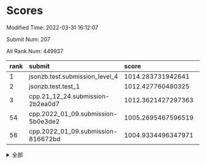 # Scores

Modified Time: 2022-03-31 16:12:07

Submit Num: 207

All Rank Num: 449937

| rank |               submit               |       score        |       sigma        | pk_num |
| :--- | :--------------------------------- | :----------------- | :----------------- | :----- |
| 1    | jsonzb.test.submission_level_4     | 1014.283731942641  | 0.853679523671358  | 8694   |
| 2    | jsonzb.test.test_1                 | 1012.427760480325  | 0.8047154599015617 | 8694   |
| 3    | cpp.21_12_24.submission-2b2ea0d7   | 1012.3621427297363 | 0.8005177822070175 | 8694   |
| 54   | cpp.2022_01_09.submission-5b0e3de2 | 1005.2695467596519 | 0.7127123945370558 | 8691   |
| 56   | cpp.2022_01_09.submission-816672bd | 1004.9334496347971 | 0.709487606518399  | 8694   |


<details>
<summary>全部</summary>

| rank |                 submit                 |       score        |       sigma        | pk_num |
| :--- | :------------------------------------- | :----------------- | :----------------- | :----- |
| 1    | jsonzb.test.submission_level_4         | 1014.283731942641  | 0.853679523671358  | 8694   |
| 2    | jsonzb.test.test_1                     | 1012.427760480325  | 0.8047154599015617 | 8694   |
| 3    | cpp.21_12_24.submission-2b2ea0d7       | 1012.3621427297363 | 0.8005177822070175 | 8694   |
| 4    | gobigger.level_3.submission_level_3_19 | 1012.0694515864404 | 0.7671973801736138 | 8695   |
| 5    | gobigger.level_3.submission_level_3_0  | 1011.8100819078784 | 0.7685465442567208 | 8697   |
| 6    | gobigger.level_3.submission_level_3_21 | 1011.3758693273259 | 0.7813932490656809 | 8687   |
| 7    | gobigger.level_3.submission_level_3_30 | 1011.2050234996798 | 0.7581238401612546 | 8694   |
| 8    | gobigger.level_3.submission_level_3_31 | 1011.1288543484765 | 0.7592715845665818 | 8701   |
| 9    | gobigger.level_3.submission_level_3_15 | 1010.9411212281719 | 0.7790506605519667 | 8690   |
| 10   | gobigger.level_3.submission_level_3_40 | 1010.8285229174301 | 0.7505143032683304 | 8698   |
| 11   | gobigger.level_3.submission_level_3_23 | 1010.7604975187809 | 0.7584436223724645 | 8691   |
| 12   | gobigger.level_3.submission_level_3_45 | 1010.7407747747102 | 0.7805491785290382 | 8698   |
| 13   | gobigger.level_3.submission_level_3_39 | 1010.7344151022786 | 0.7987679403318597 | 8693   |
| 14   | gobigger.level_3.submission_level_3_26 | 1010.6917934251449 | 0.7381179880367972 | 8692   |
| 15   | gobigger.level_3.submission_level_3_9  | 1010.5942759446509 | 0.7763594225516672 | 8688   |
| 16   | gobigger.level_3.submission_level_3_27 | 1010.5616960955197 | 0.7539871290375872 | 8695   |
| 17   | gobigger.level_3.submission_level_3_12 | 1010.48916982056   | 0.7685745609944834 | 8698   |
| 18   | gobigger.level_3.submission_level_3_2  | 1010.4691811230496 | 0.7781290392447224 | 8690   |
| 19   | gobigger.level_3.submission_level_3_1  | 1010.4672560310738 | 0.7628244691800923 | 8697   |
| 20   | gobigger.level_3.submission_level_3_38 | 1010.4301127937665 | 0.7521465292627991 | 8694   |
| 21   | gobigger.level_3.submission_level_3_3  | 1010.2234408296137 | 0.7729906657103557 | 8695   |
| 22   | gobigger.level_3.submission_level_3_42 | 1010.2060643167118 | 0.7531971212770012 | 8693   |
| 23   | gobigger.level_3.submission_level_3_29 | 1010.2018922789296 | 0.7666936615631698 | 8695   |
| 24   | gobigger.level_3.submission_level_3_36 | 1010.1777004891269 | 0.7569081289796931 | 8695   |
| 25   | gobigger.level_3.submission_level_3_22 | 1010.1663472021268 | 0.7704287170917617 | 8696   |
| 26   | gobigger.level_3.submission_level_3_18 | 1010.1389969077063 | 0.7375735330072772 | 8691   |
| 27   | gobigger.level_3.submission_level_3_44 | 1010.1303063333975 | 0.7351055744966899 | 8694   |
| 28   | gobigger.level_3.submission_level_3_24 | 1010.0522105082608 | 0.7582756842499287 | 8690   |
| 29   | gobigger.level_3.submission_level_3_17 | 1010.0511287438901 | 0.7591663922057271 | 8690   |
| 30   | gobigger.level_3.submission_level_3_46 | 1009.9022210371775 | 0.7496552494011428 | 8695   |
| 31   | gobigger.level_3.submission_level_3_4  | 1009.8575065415123 | 0.7690140182248787 | 8691   |
| 32   | gobigger.level_3.submission_level_3_16 | 1009.8087609692672 | 0.7532926718896137 | 8694   |
| 33   | gobigger.level_3.submission_level_3_14 | 1009.7705138241289 | 0.7571867635133953 | 8698   |
| 34   | gobigger.level_3.submission_level_3_35 | 1009.7520933151966 | 0.7518989374762193 | 8695   |
| 35   | gobigger.level_3.submission_level_3_32 | 1009.7186252796516 | 0.7613219615612964 | 8697   |
| 36   | gobigger.level_3.submission_level_3_34 | 1009.6956982037817 | 0.757511398107851  | 8691   |
| 37   | gobigger.level_3.submission_level_3_43 | 1009.6833776852062 | 0.7356976358654986 | 8696   |
| 38   | gobigger.level_3.submission_level_3_49 | 1009.68072865859   | 0.7585928505163877 | 8694   |
| 39   | gobigger.level_3.submission_level_3_48 | 1009.5796839794211 | 0.7878617895759109 | 8697   |
| 40   | gobigger.level_3.submission_level_3_5  | 1009.5564395430365 | 0.7381616581974009 | 8697   |
| 41   | gobigger.level_3.submission_level_3_13 | 1009.5531163041754 | 0.7520624330930525 | 8689   |
| 42   | gobigger.level_3.submission_level_3_8  | 1009.5223034993351 | 0.7513881529018277 | 8694   |
| 43   | gobigger.level_3.submission_level_3_20 | 1009.4403268201745 | 0.754062022851106  | 8693   |
| 44   | gobigger.level_3.submission_level_3_7  | 1009.4287605850628 | 0.7420276920609582 | 8691   |
| 45   | gobigger.level_3.submission_level_3_41 | 1009.3528612680639 | 0.7490534180204999 | 8693   |
| 46   | gobigger.level_3.submission_level_3_37 | 1009.3385988443625 | 0.7563511471341612 | 8691   |
| 47   | gobigger.level_3.submission_level_3_47 | 1009.1328123439896 | 0.7441940401282208 | 8694   |
| 48   | gobigger.level_3.submission_level_3_11 | 1009.1166692544964 | 0.7375027408584082 | 8696   |
| 49   | gobigger.level_3.submission_level_3_25 | 1009.0259614399753 | 0.75065185593388   | 8694   |
| 50   | gobigger.level_3.submission_level_3_10 | 1008.9367695718154 | 0.7523434273400418 | 8689   |
| 51   | gobigger.level_3.submission_level_3_33 | 1008.8121724940236 | 0.7390001061007335 | 8695   |
| 52   | gobigger.level_3.submission_level_3_6  | 1008.7847413367085 | 0.7377405682006688 | 8692   |
| 53   | gobigger.level_3.submission_level_3_28 | 1007.9375962543078 | 0.7583928314420358 | 8700   |
| 54   | cpp.2022_01_09.submission-5b0e3de2     | 1005.2695467596519 | 0.7127123945370558 | 8691   |
| 55   | gobigger.level_1.submission_level_1_16 | 1005.0051881881858 | 0.7130142992835954 | 8697   |
| 56   | cpp.2022_01_09.submission-816672bd     | 1004.9334496347971 | 0.709487606518399  | 8694   |
| 57   | gobigger.level_1.submission_level_1_38 | 1004.552895141535  | 0.7178701272141375 | 8694   |
| 58   | gobigger.level_1.submission_level_1_48 | 1004.5374884405286 | 0.7153298287274753 | 8694   |
| 59   | gobigger.level_1.submission_level_1_7  | 1004.3417038626035 | 0.708421120174493  | 8694   |
| 60   | gobigger.level_1.submission_level_1_12 | 1004.1477790273417 | 0.7023034957622806 | 8695   |
| 61   | gobigger.level_1.submission_level_1_3  | 1004.0975335576965 | 0.704665948447051  | 8694   |
| 62   | gobigger.level_1.submission_level_1_47 | 1004.0803191361797 | 0.7382915776676636 | 8694   |
| 63   | gobigger.level_1.submission_level_1_4  | 1004.0150986155651 | 0.7300607480972598 | 8699   |
| 64   | gobigger.level_1.submission_level_1_44 | 1003.8790813493762 | 0.7163382622706469 | 8690   |
| 65   | gobigger.level_1.submission_level_1_21 | 1003.8623965388967 | 0.7103692913616512 | 8697   |
| 66   | gobigger.level_1.submission_level_1_0  | 1003.8455931896985 | 0.71812563065082   | 8700   |
| 67   | gobigger.level_1.submission_level_1_36 | 1003.7530926253932 | 0.7178436198085321 | 8697   |
| 68   | gobigger.level_1.submission_level_1_20 | 1003.7418357931746 | 0.716215883528426  | 8696   |
| 69   | gobigger.level_1.submission_level_1_35 | 1003.6873087488389 | 0.7211263648683996 | 8700   |
| 70   | gobigger.level_1.submission_level_1_31 | 1003.6732292095598 | 0.7253093586742815 | 8698   |
| 71   | gobigger.level_1.submission_level_1_39 | 1003.6656666402436 | 0.7158684622839759 | 8691   |
| 72   | gobigger.level_1.submission_level_1_10 | 1003.6561042643247 | 0.7223516663315744 | 8697   |
| 73   | gobigger.level_1.submission_level_1_24 | 1003.5959164542617 | 0.7218820995688988 | 8694   |
| 74   | gobigger.level_1.submission_level_1_5  | 1003.5584865280473 | 0.7237375245339323 | 8696   |
| 75   | gobigger.level_1.submission_level_1_19 | 1003.5398360209643 | 0.7289204232625222 | 8697   |
| 76   | gobigger.level_1.submission_level_1_14 | 1003.4978013574048 | 0.7159892935882708 | 8697   |
| 77   | gobigger.level_1.submission_level_1_9  | 1003.4885607672671 | 0.7242392210249583 | 8698   |
| 78   | gobigger.level_1.submission_level_1_26 | 1003.4717390190937 | 0.7081460579528496 | 8695   |
| 79   | gobigger.level_1.submission_level_1_33 | 1003.4499843468375 | 0.7066627517027882 | 8692   |
| 80   | gobigger.level_1.submission_level_1_22 | 1003.3918845064698 | 0.7286837573265222 | 8694   |
| 81   | gobigger.level_1.submission_level_1_42 | 1003.3118918377098 | 0.7100776394908672 | 8696   |
| 82   | gobigger.level_1.submission_level_1_15 | 1003.2781580359325 | 0.7157982498666079 | 8696   |
| 83   | gobigger.level_1.submission_level_1_32 | 1003.2014421534245 | 0.7137139977499188 | 8696   |
| 84   | gobigger.level_1.submission_level_1_1  | 1003.199763923224  | 0.7111135088132762 | 8697   |
| 85   | gobigger.level_1.submission_level_1_17 | 1003.1865873896505 | 0.7189583610873884 | 8699   |
| 86   | gobigger.level_1.submission_level_1_28 | 1003.1854173033369 | 0.7166626127336801 | 8693   |
| 87   | gobigger.level_1.submission_level_1_2  | 1003.1395097925033 | 0.7077639267754907 | 8697   |
| 88   | gobigger.level_1.submission_level_1_45 | 1003.1228205852483 | 0.7094163100996016 | 8696   |
| 89   | gobigger.level_1.submission_level_1_43 | 1003.0771230261156 | 0.7241744167340814 | 8699   |
| 90   | gobigger.level_1.submission_level_1_46 | 1003.0351738141184 | 0.7051001748057778 | 8700   |
| 91   | gobigger.level_1.submission_level_1_40 | 1003.0347540011834 | 0.7143850568223322 | 8697   |
| 92   | gobigger.level_1.submission_level_1_6  | 1002.9997957508753 | 0.7101781873878924 | 8699   |
| 93   | gobigger.level_1.submission_level_1_11 | 1002.9843589191    | 0.71544627430289   | 8690   |
| 94   | gobigger.level_1.submission_level_1_34 | 1002.9561311375691 | 0.7187295766906984 | 8691   |
| 95   | gobigger.level_1.submission_level_1_30 | 1002.9339848988019 | 0.7229129258213349 | 8693   |
| 96   | gobigger.level_1.submission_level_1_25 | 1002.8716332410154 | 0.7129800732221205 | 8698   |
| 97   | gobigger.level_1.submission_level_1_29 | 1002.8037359189605 | 0.7009568329653015 | 8697   |
| 98   | gobigger.level_1.submission_level_1_13 | 1002.6133515689666 | 0.7115278896660039 | 8694   |
| 99   | gobigger.level_1.submission_level_1_41 | 1002.56909706549   | 0.7082728872382782 | 8693   |
| 100  | gobigger.level_1.submission_level_1_8  | 1002.4286967610016 | 0.7301904723257924 | 8693   |
| 101  | gobigger.level_1.submission_level_1_18 | 1002.4176692623494 | 0.7130361691561473 | 8695   |
| 102  | gobigger.level_1.submission_level_1_49 | 1002.3428376260438 | 0.7053973540388796 | 8697   |
| 103  | gobigger.level_1.submission_level_1_23 | 1002.2297770704334 | 0.7021451528535448 | 8699   |
| 104  | gobigger.level_1.submission_level_1_27 | 1002.0316460417786 | 0.7058088311377054 | 8690   |
| 105  | gobigger.level_1.submission_level_1_37 | 1001.8615042555401 | 0.7173264940918486 | 8695   |
| 106  | gobigger.random.submission_random_22   | 998.7154772607727  | 0.7075260202070476 | 8699   |
| 107  | gobigger.random.submission_random_21   | 997.6861117565317  | 0.7047430963297268 | 8702   |
| 108  | gobigger.random.submission_random_15   | 997.2851979456102  | 0.7048169894713824 | 8696   |
| 109  | gobigger.random.submission_random_12   | 997.1788127173465  | 0.69413801322035   | 8693   |
| 110  | gobigger.random.submission_random_38   | 997.1381375915187  | 0.7093413411478148 | 8693   |
| 111  | gobigger.random.submission_random_47   | 996.7886149581173  | 0.7185470024413447 | 8694   |
| 112  | gobigger.random.submission_random_48   | 996.7594548145622  | 0.710191995896561  | 8697   |
| 113  | gobigger.random.submission_random_34   | 996.6152757929505  | 0.708457669285887  | 8693   |
| 114  | gobigger.random.submission_random_41   | 996.570698367509   | 0.7115341252570568 | 8692   |
| 115  | gobigger.random.submission_random_43   | 996.4888893288726  | 0.7082214227064279 | 8701   |
| 116  | gobigger.random.submission_random_7    | 996.4010759443318  | 0.7060515049996923 | 8688   |
| 117  | gobigger.random.submission_random_39   | 996.3874388573958  | 0.706743864949011  | 8693   |
| 118  | gobigger.random.submission_random_28   | 996.3507140321188  | 0.7018988250299849 | 8695   |
| 119  | gobigger.random.submission_random_17   | 996.3422361899068  | 0.7065831682656234 | 8694   |
| 120  | gobigger.random.submission_random_29   | 996.3343714172463  | 0.6951190074488787 | 8698   |
| 121  | gobigger.random.submission_random_46   | 996.3183418548284  | 0.702754941180145  | 8693   |
| 122  | gobigger.random.submission_random_23   | 996.1894502244255  | 0.7245445286486383 | 8697   |
| 123  | gobigger.random.submission_random_4    | 996.1734529683746  | 0.7027629868040495 | 8695   |
| 124  | gobigger.random.submission_random_20   | 996.054761920282   | 0.7114427345320142 | 8692   |
| 125  | gobigger.random.submission_random_31   | 996.0410825154505  | 0.7106473462177326 | 8696   |
| 126  | gobigger.random.submission_random_13   | 996.0388061153045  | 0.7071509467740799 | 8690   |
| 127  | gobigger.random.submission_random_3    | 996.0165431029117  | 0.7150305633193567 | 8693   |
| 128  | gobigger.random.submission_random_11   | 996.0007443617939  | 0.7082014555014189 | 8694   |
| 129  | gobigger.random.submission_random_32   | 996.0001738004462  | 0.722190292090329  | 8692   |
| 130  | gobigger.random.submission_random_26   | 995.9825310088273  | 0.701559421742373  | 8695   |
| 131  | gobigger.random.submission_random_0    | 995.9417391014065  | 0.7088966084813854 | 8690   |
| 132  | gobigger.random.submission_random_2    | 995.940950971985   | 0.7209416777125168 | 8692   |
| 133  | gobigger.random.submission_random_14   | 995.9239319624056  | 0.7206455081171654 | 8696   |
| 134  | gobigger.random.submission_random_27   | 995.9077719744395  | 0.7174825016273684 | 8694   |
| 135  | gobigger.random.submission_random_37   | 995.9039823393302  | 0.7192364369703655 | 8698   |
| 136  | gobigger.random.submission_random_44   | 995.9032353791267  | 0.7138513551867222 | 8697   |
| 137  | gobigger.random.submission_random_42   | 995.8107205660999  | 0.7015553895246632 | 8694   |
| 138  | gobigger.random.submission_random_10   | 995.7980999830806  | 0.7035605899905656 | 8696   |
| 139  | gobigger.random.submission_random_45   | 995.7006364150533  | 0.7107362737443196 | 8695   |
| 140  | gobigger.random.submission_random_49   | 995.6524299634261  | 0.7172894133220011 | 8697   |
| 141  | gobigger.random.submission_random_6    | 995.549980613532   | 0.731382066545302  | 8697   |
| 142  | gobigger.random.submission_random_19   | 995.4828350800091  | 0.7277951151017468 | 8694   |
| 143  | gobigger.random.submission_random_9    | 995.4197829705545  | 0.7081746220000114 | 8697   |
| 144  | gobigger.random.submission_random_5    | 995.3940200905782  | 0.7112704144699784 | 8693   |
| 145  | gobigger.random.submission_random_25   | 995.3385220124634  | 0.7149091515015991 | 8691   |
| 146  | gobigger.random.submission_random_1    | 995.2955910674091  | 0.7070698858337541 | 8697   |
| 147  | gobigger.random.submission_random_30   | 995.2523530521646  | 0.7082701526283739 | 8690   |
| 148  | gobigger.random.submission_random_24   | 995.236689876724   | 0.7231713025479446 | 8697   |
| 149  | gobigger.random.submission_random_8    | 995.1966008213635  | 0.7322988988214293 | 8692   |
| 150  | gobigger.random.submission_random_33   | 995.193500134845   | 0.7161166629406628 | 8696   |
| 151  | gobigger.random.submission_random_18   | 995.175138438032   | 0.7194122036750942 | 8698   |
| 152  | gobigger.random.submission_random_16   | 995.147454686586   | 0.7079552273347366 | 8696   |
| 153  | gobigger.random.submission_random_35   | 995.0893284701575  | 0.7150316940250162 | 8696   |
| 154  | gobigger.random.submission_random_36   | 994.5880151800659  | 0.7216675352938393 | 8693   |
| 155  | gobigger.random.submission_random_40   | 994.4474033801802  | 0.7191401257387466 | 8690   |
| 156  | gobigger.level_2.submission_level_2_11 | 993.6695100511807  | 0.715133656971666  | 8692   |
| 157  | gobigger.level_2.submission_level_2_21 | 993.6563427025237  | 0.7418921233308908 | 8692   |
| 158  | gobigger.level_2.submission_level_2_19 | 993.599808447327   | 0.7326786408751504 | 8700   |
| 159  | gobigger.level_2.submission_level_2_18 | 993.5816844234198  | 0.7227936071771045 | 8693   |
| 160  | gobigger.level_2.submission_level_2_22 | 993.0572833472295  | 0.7482978377170353 | 8699   |
| 161  | gobigger.level_2.submission_level_2_17 | 992.9345109858721  | 0.7333915131541038 | 8694   |
| 162  | gobigger.level_2.submission_level_2_45 | 992.91719012897    | 0.7390659080394116 | 8697   |
| 163  | gobigger.level_2.submission_level_2_15 | 992.714782728786   | 0.7301428078838151 | 8695   |
| 164  | gobigger.level_2.submission_level_2_1  | 992.6984675720646  | 0.7234789375370385 | 8695   |
| 165  | gobigger.level_2.submission_level_2_28 | 992.6872644423006  | 0.741240376013396  | 8693   |
| 166  | gobigger.level_2.submission_level_2_4  | 992.681265539383   | 0.7462765172419653 | 8697   |
| 167  | gobigger.level_2.submission_level_2_16 | 992.6771062736966  | 0.7441487422451191 | 8699   |
| 168  | gobigger.level_2.submission_level_2_14 | 992.6104983966     | 0.736163076952271  | 8694   |
| 169  | gobigger.level_2.submission_level_2_44 | 992.5700713357664  | 0.7337636002128848 | 8690   |
| 170  | gobigger.level_2.submission_level_2_3  | 992.5592180905833  | 0.7251497448663152 | 8692   |
| 171  | gobigger.level_2.submission_level_2_33 | 992.5513269948399  | 0.7287462095352423 | 8690   |
| 172  | gobigger.level_2.submission_level_2_36 | 992.5168487891705  | 0.7332050974249091 | 8698   |
| 173  | gobigger.level_2.submission_level_2_49 | 992.4774455685194  | 0.7519616921915994 | 8691   |
| 174  | gobigger.level_2.submission_level_2_48 | 992.4529457036562  | 0.733312787732119  | 8687   |
| 175  | gobigger.level_2.submission_level_2_31 | 992.4071647042125  | 0.745964982933889  | 8692   |
| 176  | gobigger.level_2.submission_level_2_24 | 992.3989325211219  | 0.7579697629691682 | 8691   |
| 177  | gobigger.level_2.submission_level_2_40 | 992.2777120386158  | 0.7627092901234485 | 8695   |
| 178  | gobigger.level_2.submission_level_2_8  | 992.2747354561347  | 0.7448380265858175 | 8694   |
| 179  | gobigger.level_2.submission_level_2_47 | 992.1853246914778  | 0.7376817695686969 | 8695   |
| 180  | gobigger.level_2.submission_level_2_23 | 992.1625653742229  | 0.7346836494247914 | 8698   |
| 181  | gobigger.level_2.submission_level_2_27 | 992.0517486752846  | 0.7472550862599814 | 8690   |
| 182  | gobigger.level_2.submission_level_2_30 | 991.9443183033072  | 0.751161670498695  | 8698   |
| 183  | gobigger.level_2.submission_level_2_2  | 991.9188144670147  | 0.7459117323908763 | 8693   |
| 184  | gobigger.level_2.submission_level_2_20 | 991.8898460273875  | 0.7319259339832975 | 8694   |
| 185  | gobigger.level_2.submission_level_2_6  | 991.8475853180825  | 0.7562283717377609 | 8689   |
| 186  | gobigger.level_2.submission_level_2_9  | 991.8094051359883  | 0.723094322503471  | 8696   |
| 187  | gobigger.level_2.submission_level_2_32 | 991.7577468231755  | 0.7517910980361593 | 8693   |
| 188  | gobigger.level_2.submission_level_2_42 | 991.6127477552242  | 0.7432846610639401 | 8697   |
| 189  | gobigger.level_2.submission_level_2_13 | 991.5501061850371  | 0.7526190884651052 | 8699   |
| 190  | gobigger.level_2.submission_level_2_26 | 991.5491275030604  | 0.7294254394039241 | 8695   |
| 191  | gobigger.level_2.submission_level_2_34 | 991.5159221930027  | 0.740588251252954  | 8700   |
| 192  | gobigger.level_2.submission_level_2_43 | 991.4521764326392  | 0.7822483910151187 | 8687   |
| 193  | gobigger.level_2.submission_level_2_5  | 991.4477986581259  | 0.7562713580218098 | 8691   |
| 194  | gobigger.level_2.submission_level_2_46 | 991.4253179968066  | 0.753925337070866  | 8698   |
| 195  | gobigger.level_2.submission_level_2_35 | 991.3187120237122  | 0.7747744896399904 | 8696   |
| 196  | gobigger.level_2.submission_level_2_29 | 991.1055627791826  | 0.7585925873274204 | 8690   |
| 197  | gobigger.level_2.submission_level_2_7  | 990.999922892769   | 0.7568618192459402 | 8694   |
| 198  | gobigger.level_2.submission_level_2_0  | 990.9480899990319  | 0.7660987253456223 | 8695   |
| 199  | gobigger.level_2.submission_level_2_39 | 990.8627599191251  | 0.7508483433684057 | 8694   |
| 200  | gobigger.level_2.submission_level_2_25 | 990.8112250782858  | 0.7571080482100598 | 8696   |
| 201  | gobigger.level_2.submission_level_2_12 | 990.7398520117283  | 0.797897390629478  | 8691   |
| 202  | gobigger.level_2.submission_level_2_41 | 990.5901685503113  | 0.7795186578853717 | 8697   |
| 203  | gobigger.level_2.submission_level_2_38 | 990.5523046846563  | 0.758583945987743  | 8691   |
| 204  | gobigger.level_2.submission_level_2_37 | 990.4510777812455  | 0.7595611079034331 | 8689   |
| 205  | gobigger.level_2.submission_level_2_10 | 989.8652837650407  | 0.7509323936794966 | 8692   |
| 206  | gobigger.none.submission_none_0        | 978.046652542719   | 1.2725143647825554 | 8689   |
| 207  | gobigger.none.submission_none_1        | 975.6928758138233  | 1.5270545952552403 | 8693   |

</details>